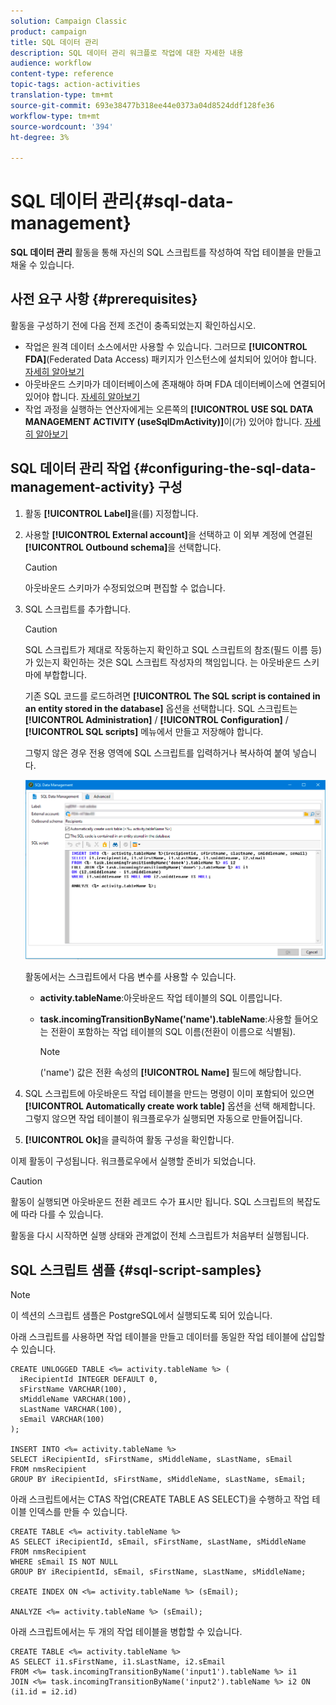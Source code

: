 ```yaml
---
solution: Campaign Classic
product: campaign
title: SQL 데이터 관리
description: SQL 데이터 관리 워크플로 작업에 대한 자세한 내용
audience: workflow
content-type: reference
topic-tags: action-activities
translation-type: tm+mt
source-git-commit: 693e38477b318ee44e0373a04d8524ddf128fe36
workflow-type: tm+mt
source-wordcount: '394'
ht-degree: 3%

---
```



# SQL 데이터 관리{#sql-data-management}

**SQL 데이터 관리** 활동을 통해 자신의 SQL 스크립트를 작성하여 작업 테이블을 만들고 채울 수 있습니다.

## 사전 요구 사항 {#prerequisites}

활동을 구성하기 전에 다음 전제 조건이 충족되었는지 확인하십시오.

* 작업은 원격 데이터 소스에서만 사용할 수 있습니다. 그러므로 **[!UICONTROL FDA]**(Federated Data Access) 패키지가 인스턴스에 설치되어 있어야 합니다. [자세히 알아보기](../../installation/using/about-fda.md)
* 아웃바운드 스키마가 데이터베이스에 존재해야 하며 FDA 데이터베이스에 연결되어 있어야 합니다. [자세히 알아보기](../../configuration/using/about-schema-reference.md)
* 작업 과정을 실행하는 연산자에게는 오른쪽의 **[!UICONTROL USE SQL DATA MANAGEMENT ACTIVITY (useSqlDmActivity)]**&#x200B;이(가) 있어야 합니다. [자세히 알아보기](../../platform/using/access-management-named-rights.md)

## SQL 데이터 관리 작업 {#configuring-the-sql-data-management-activity} 구성

1. 활동 **[!UICONTROL Label]**&#x200B;을(를) 지정합니다.
1. 사용할 **[!UICONTROL External account]**&#x200B;을 선택하고 이 외부 계정에 연결된 **[!UICONTROL Outbound schema]**&#x200B;을 선택합니다.

   >[!CAUTION]
   >
   >아웃바운드 스키마가 수정되었으며 편집할 수 없습니다.

1. SQL 스크립트를 추가합니다.

   >[!CAUTION]
   >
   >SQL 스크립트가 제대로 작동하는지 확인하고 SQL 스크립트의 참조(필드 이름 등)가 있는지 확인하는 것은 SQL 스크립트 작성자의 책임입니다. 는 아웃바운드 스키마에 부합합니다.

   기존 SQL 코드를 로드하려면 **[!UICONTROL The SQL script is contained in an entity stored in the database]** 옵션을 선택합니다. SQL 스크립트는 **[!UICONTROL Administration]** / **[!UICONTROL Configuration]** / **[!UICONTROL SQL scripts]** 메뉴에서 만들고 저장해야 합니다.

   그렇지 않은 경우 전용 영역에 SQL 스크립트를 입력하거나 복사하여 붙여 넣습니다.

   ![](assets/sql_datamanagement.png)

   활동에서는 스크립트에서 다음 변수를 사용할 수 있습니다.

   * **activity.tableName**:아웃바운드 작업 테이블의 SQL 이름입니다.
   * **task.incomingTransitionByName(&#39;name&#39;).tableName**:사용할 들어오는 전환이 포함하는 작업 테이블의 SQL 이름(전환이 이름으로 식별됨).

      >[!NOTE]
      >
      >(&#39;name&#39;) 값은 전환 속성의 **[!UICONTROL Name]** 필드에 해당합니다.

1. SQL 스크립트에 아웃바운드 작업 테이블을 만드는 명령이 이미 포함되어 있으면 **[!UICONTROL Automatically create work table]** 옵션을 선택 해제합니다. 그렇지 않으면 작업 테이블이 워크플로우가 실행되면 자동으로 만들어집니다.
1. **[!UICONTROL Ok]**&#x200B;을 클릭하여 활동 구성을 확인합니다.

이제 활동이 구성됩니다. 워크플로우에서 실행할 준비가 되었습니다.

>[!CAUTION]
>
>활동이 실행되면 아웃바운드 전환 레코드 수가 표시만 됩니다. SQL 스크립트의 복잡도에 따라 다를 수 있습니다.
>  
>활동을 다시 시작하면 실행 상태와 관계없이 전체 스크립트가 처음부터 실행됩니다.

## SQL 스크립트 샘플 {#sql-script-samples}

>[!NOTE]
>
>이 섹션의 스크립트 샘플은 PostgreSQL에서 실행되도록 되어 있습니다.

아래 스크립트를 사용하면 작업 테이블을 만들고 데이터를 동일한 작업 테이블에 삽입할 수 있습니다.

```
CREATE UNLOGGED TABLE <%= activity.tableName %> (
  iRecipientId INTEGER DEFAULT 0,
  sFirstName VARCHAR(100),
  sMiddleName VARCHAR(100),
  sLastName VARCHAR(100),
  sEmail VARCHAR(100)
);

INSERT INTO <%= activity.tableName %>
SELECT iRecipientId, sFirstName, sMiddleName, sLastName, sEmail
FROM nmsRecipient
GROUP BY iRecipientId, sFirstName, sMiddleName, sLastName, sEmail;
```

아래 스크립트에서는 CTAS 작업(CREATE TABLE AS SELECT)을 수행하고 작업 테이블 인덱스를 만들 수 있습니다.

```
CREATE TABLE <%= activity.tableName %>
AS SELECT iRecipientId, sEmail, sFirstName, sLastName, sMiddleName
FROM nmsRecipient
WHERE sEmail IS NOT NULL
GROUP BY iRecipientId, sEmail, sFirstName, sLastName, sMiddleName;

CREATE INDEX ON <%= activity.tableName %> (sEmail);

ANALYZE <%= activity.tableName %> (sEmail);
```

아래 스크립트에서는 두 개의 작업 테이블을 병합할 수 있습니다.

```
CREATE TABLE <%= activity.tableName %>
AS SELECT i1.sFirstName, i1.sLastName, i2.sEmail
FROM <%= task.incomingTransitionByName('input1').tableName %> i1
JOIN <%= task.incomingTransitionByName('input2').tableName %> i2 ON (i1.id = i2.id)
```

